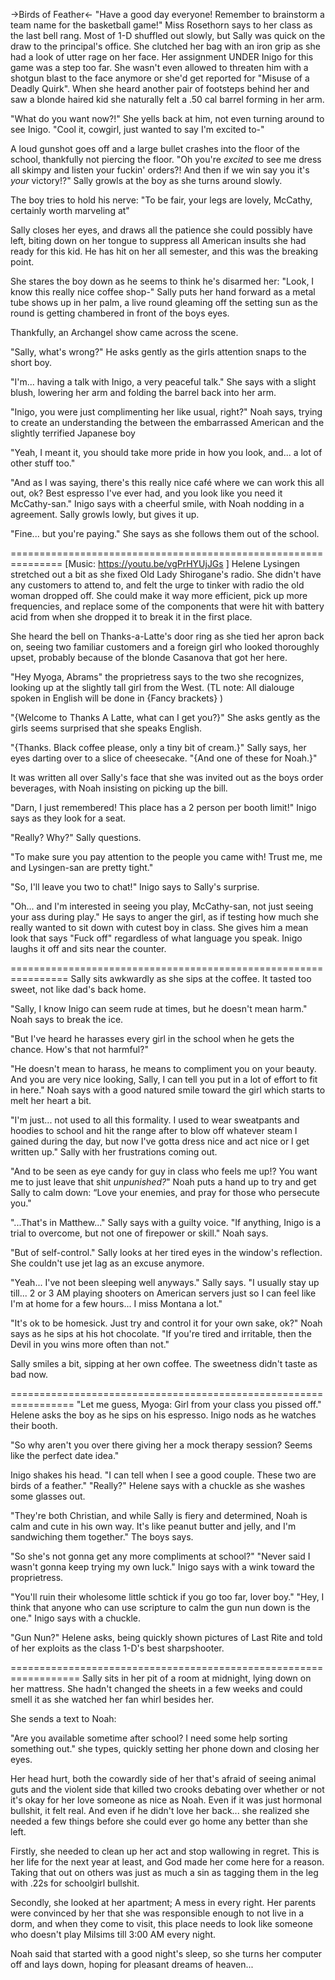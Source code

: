 ->Birds of Feather<-
"Have a good day everyone! Remember to brainstorm a team name for the basketball game!" Miss Rosethorn says to her class as the last bell rang.  Most of 1-D shuffled out slowly, but Sally was quick on the draw to the principal's office. She clutched her bag with an iron grip as she had a look of utter rage on her face. Her assignment UNDER Inigo for this game was a step too far. She wasn't even allowed to threaten him with a shotgun blast to the face anymore or she'd get reported for "Misuse of a Deadly Quirk". When she heard another pair of footsteps behind her and saw a blonde haired kid she naturally felt a .50 cal barrel forming in her arm.

"What do you want now?!" She yells back at him, not even turning around to see Inigo.
"Cool it, cowgirl, just wanted to say I'm excited to-"

A loud gunshot goes off and a large bullet crashes into the floor of the school, thankfully not piercing the floor.
"Oh you're *excited* to see me dress all skimpy and listen your fuckin' orders?! And then if we win say you it's *your* victory!?" Sally growls at the boy as she turns around slowly. 

The boy tries to hold his nerve: "To be fair, your legs are lovely, McCathy, certainly worth marveling at" 

Sally closes her eyes, and draws all the patience she could possibly have left, biting down on her tongue to suppress all American insults she had ready for this kid. He has hit on her all semester, and this was the breaking point.

She stares the boy down as he seems to think he's disarmed her: "Look, I know this really nice coffee shop-"
Sally puts her hand forward as a metal tube shows up in her palm, a live round gleaming off the setting sun as the round is getting chambered in front of the boys eyes.

Thankfully, an Archangel show came across the scene.

"Sally, what's wrong?" He asks gently as the girls attention snaps to the short boy.

"I'm... having a talk with Inigo, a very peaceful talk." She says with a slight blush, lowering her arm and folding the barrel back into her arm.

"Inigo, you were just complimenting her like usual, right?" Noah says, trying to create an understanding the between the embarrassed American and the slightly terrified Japanese boy

"Yeah, I meant it, you should take more pride in how you look, and... a lot of other stuff too."

"And as I was saying, there's this really nice café where we can work this all out, ok?  Best espresso I've ever had, and you look like you need it McCathy-san." Inigo says with a cheerful smile, with Noah nodding in a agreement. Sally growls lowly, but gives it up.

"Fine... but you're paying." She says as she follows them out of the school.

===============================================================
[Music: https://youtu.be/vgPrHYUjJGs ]
Helene Lysingen stretched out a bit as she fixed Old Lady Shirogane's radio.  She didn't have any customers to attend to, and felt the urge to tinker with radio the old woman dropped off. She could make it way more efficient, pick up more frequencies, and replace some of the components that were hit with battery acid from when she dropped it to break it in the first place.

She heard the bell on Thanks-a-Latte's door ring as she tied her apron back on, seeing two familiar customers and a foreign girl who looked thoroughly upset, probably because of the blonde Casanova that got her here.

"Hey Myoga, Abrams" the proprietress says to the two she recognizes, looking up at the slightly tall girl from the West.
(TL note: All dialouge spoken in English will be done in {Fancy brackets} )

"{Welcome to Thanks A Latte, what can I get you?}" She asks gently as the girls seems surprised that she speaks English.

"{Thanks. Black coffee please, only a tiny bit of cream.}" Sally says, her eyes darting over to a slice of cheesecake. "{And one of these for Noah.}"

It was written all over Sally's face that she was invited out as the boys order beverages, with Noah insisting on picking up the bill.

"Darn, I just remembered! This place has a 2 person per booth limit!" Inigo says as they look for a seat.

"Really? Why?" Sally questions.

"To make sure you pay attention to the people you came with! Trust me, me and Lysingen-san are pretty tight."

"So, I'll leave you two to chat!" Inigo says to Sally's surprise.

"Oh... and I'm interested in seeing you play, McCathy-san, not just seeing your ass during play." He says to anger the girl, as if testing how much she really wanted to sit down with cutest boy in class. She gives him a mean look that says "Fuck off" regardless of what language you speak. Inigo laughs it off and sits near the counter.

================================================================
Sally sits awkwardly as she sips at the coffee. It tasted too sweet, not like dad's back home.

"Sally, I know Inigo can seem rude at times, but he doesn't mean harm." Noah says to break the ice.

"But I've heard he harasses every girl in the school when he gets the chance. How's that not harmful?"

"He doesn't mean to harass, he means to compliment you on your beauty. And you are very nice looking, Sally, I can tell you put in a lot of effort to fit in here." Noah says with a good natured smile toward the girl which starts to melt her heart a bit.

"I'm just... not used to all this formality. I used to wear sweatpants and hoodies to school and hit the range after to blow off whatever steam I gained during the day, but now I've gotta dress nice and act nice or I get written up." Sally with her frustrations coming out.

"And to be seen as eye candy for guy in class who feels me up!? You want me to just leave that shit *unpunished?*"
Noah puts a hand up to try and get Sally to calm down: “Love your enemies, and pray for those who persecute you."

"...That's in Matthew..." Sally says with a guilty voice.
"If anything, Inigo is a trial to overcome, but not one of firepower or skill." Noah says.

"But of self-control."
Sally looks at her tired eyes in the window's reflection. She couldn't use jet lag as an excuse anymore.

"Yeah... I've not been sleeping well anyways." Sally says.
"I usually stay up till... 2 or 3 AM playing shooters on American servers just so I can feel like I'm at home for a few hours... I miss Montana a lot."

"It's ok to be homesick. Just try and control it for your own sake, ok?" Noah says as he sips at his hot chocolate.
"If you're tired and irritable, then the Devil in you wins more often than not."

Sally smiles a bit, sipping at her own coffee.  The sweetness didn't taste as bad now.

=================================================================
"Let me guess, Myoga: Girl from your class you pissed off." Helene asks the boy as he sips on his espresso.
Inigo nods as he watches their booth.

"So why aren't you over there giving her a mock therapy session? Seems like the perfect date idea."

Inigo shakes his head. "I can tell when I see a good couple. These two are birds of a feather."
"Really?" Helene says with a chuckle as she washes some glasses out.

"They're both Christian, and while Sally is fiery and determined, Noah is calm and cute in his own way. It's like peanut butter and jelly, and I'm sandwiching them together." The boys says.

"So she's not gonna get any more compliments at school?" 
"Never said I wasn't gonna keep trying my own luck." Inigo says with a wink toward the proprietress.

"You'll ruin their wholesome little schtick if you go too far, lover boy."
"Hey, I think that anyone who can use scripture to calm the gun nun down is the one." Inigo says with a chuckle.

"Gun Nun?" Helene asks, being quickly shown pictures of Last Rite and told of her exploits as the class 1-D's best sharpshooter.

==================================================================
Sally sits in her pit of a room at midnight, lying down on her mattress.  She hadn't changed the sheets in a few weeks and could smell it as she watched her fan whirl besides her. 

She sends a text to Noah:

"Are you available sometime after school? I need some help sorting something out." she types, quickly setting her phone down and closing her eyes.

Her head hurt, both the cowardly side of her that's afraid of seeing animal guts and the violent side that killed two crooks debating over whether or not it's okay for her love someone as nice as Noah. Even if it was just hormonal bullshit, it felt real. And even if he didn't love her back... she realized she needed a few things before she could ever go home any better than she left.

Firstly, she needed to clean up her act and stop wallowing in regret. This is her life for the next year at least, and God made her come here for a reason.  Taking that out on others was just as much a sin as tagging them in the leg with .22s for schoolgirl bullshit.

Secondly, she looked at her apartment; A mess in every right. Her parents were convinced by her that she was responsible enough to not live in a dorm, and when they come to visit, this place needs to look like someone who doesn't play Milsims till 3:00 AM every night.

Noah said that started with a good night's sleep, so she turns her computer off and lays down, hoping for pleasant dreams of heaven...